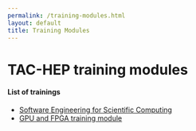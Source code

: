 ```yaml
---
permalink: /training-modules.html
layout: default
title: Training Modules
---
```


# TAC-HEP training modules



#### List of trainings

* [Software Engineering for Scientific Computing](/training-modules/software-engineering)
* [GPU and FPGA training module](/training-modules/uw-gpu-fpga)

